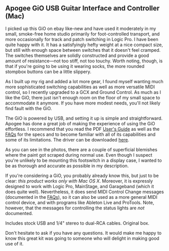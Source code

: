 Apogee GiO USB Guitar Interface and Controller (Mac)
--------------------------------------------------------------------------------

I picked up this GiO on ebay like-new and have used it moderately in my small, smoke-free home studio primarily for foot-controlled transport, and more occasionally for track and patch switching in Logic Pro. I have been quite happy with it. It has a satisfyingly hefty weight at a nice compact size, but still with enough space between switches that it doesn't feel cramped. The switches themselves are solidly constructed and provide a good amount of resistance&mdash;not too stiff, not too touchy. Worth noting, though, is that if you're going to be using it wearing socks, the more rounded stompbox buttons can be a little slippery.

As I built up my rig and added a lot more gear, I found myself wanting much more sophisticated switching capabilities as well as more versatile MIDI control, so I recently upgraded to a GCX and Ground Control. As much as I like the GiO, there just isn't enough room on the floor of my small space to accommodate it anymore. If you have more modest needs, you'll not likely find fault with the GiO.

The GiO is powered by USB, and setting it up is simple and straightforward. Apogee has done a great job of making the experience of using the GiO effortless. I recommend that you read the PDF [User's Guide](http://www.apogeedigital.com/pdf/gio_usersguide.pdf) as well as the [FAQs](http://www.apogeedigital.com/gio-support-faqs.php) for the specs and to become familiar with all of its capabilities and some of its limitations. The driver can be downloaded [here](http://www.apogeedigital.com/drivers/GiO_July_2011.dmg).

As you can see in the photos, there are a couple of superficial blemishes where the paint got scraped during normal use. Even though I suspect you're unlikely to be mounting this footswitch in a display case, I wanted to be as thorough and accurate as possible in my description.

If you're considering a GiO, you probably already know this, but just to be clear: *this product works only with Mac OS X*. Moreover, it is expressly designed to work with Logic Pro, MainStage, and Garageband (which it does quite well). Nevertheless, it does send MIDI Control Change messages (documented in the [FAQs](http://www.apogeedigital.com/gio-support-faqs.php)), so it can also be used as a more general MIDI control device, and with programs like Ableton Live and ProTools. Note, however, that the messages for controlling the status lights are _not_ documented.

Includes stock USB and 1/4" stereo to dual-RCA cables. Original box.

Don't hesitate to ask if you have any questions. It would make me happy to know this great kit was going to someone who will delight in making good use of it.
